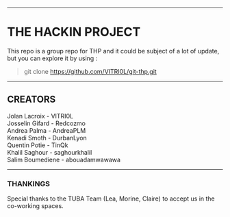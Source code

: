***
# THE HACKIN PROJECT
This repo is a group repo for THP and it could be subject of a lot of update, but you can explore it by using :
> git clone https://github.com/VITRI0L/git-thp.git

***
## CREATORS
Jolan Lacroix - VITRI0L<br>
Josselin Gifard - Redcozmo<br>
Andrea Palma - AndreaPLM<br>
Kenadi Smoth - DurbanLyon<br>
Quentin Potie - TinQk<br>
Khalil Saghour - saghourkhalil<br>
Salim Boumediene - abouadamwawawa

***
### THANKINGS

Special thanks to the TUBA Team (Lea, Morine, Claire) to accept us in the co-working spaces.